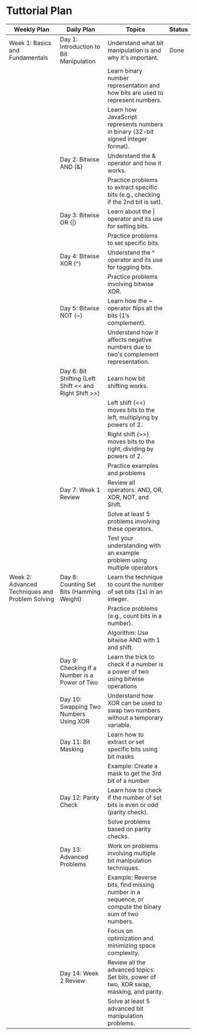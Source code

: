 # Tuttorial Plan

| Weekly Plan                                     | Daily Plan                                             | Topics                                                                                              | Status |
| ----------------------------------------------- | ------------------------------------------------------ | --------------------------------------------------------------------------------------------------- | ------ |
| Week 1: Basics and Fundamentals                 | Day 1: Introduction to Bit Manipulation                | Understand what bit manipulation is and why it's important.                                         | Done   |
|                                                 |                                                        | Learn binary number representation and how bits are used to represent numbers.                      |
|                                                 |                                                        | Learn how JavaScript represents numbers in binary (32-bit signed integer format).                   |
|                                                 | Day 2: Bitwise AND (&)                                 | Understand the & operator and how it works.                                                         |
|                                                 |                                                        | Practice problems to extract specific bits (e.g., checking if the 2nd bit is set).                  |
|                                                 | Day 3: Bitwise OR (\|)                                 | Learn about the \| operator and its use for setting bits.                                           |
|                                                 |                                                        | Practice problems to set specific bits.                                                             |
|                                                 | Day 4: Bitwise XOR (^)                                 | Understand the ^ operator and its use for toggling bits.                                            |
|                                                 |                                                        | Practice problems involving bitwise XOR.                                                            |
|                                                 | Day 5: Bitwise NOT (~)                                 | Learn how the ~ operator flips all the bits (1’s complement).                                       |
|                                                 |                                                        | Understand how it affects negative numbers due to two's complement representation.                  |
|                                                 | Day 6: Bit Shifting (Left Shift << and Right Shift >>) | Learn how bit shifting works.                                                                       |
|                                                 |                                                        | Left shift (<<) moves bits to the left, multiplying by powers of 2.                                 |
|                                                 |                                                        | Right shift (>>) moves bits to the right, dividing by powers of 2.                                  |
|                                                 |                                                        | Practice examples and problems                                                                      |
|                                                 | Day 7: Week 1 Review                                   | Review all operators: AND, OR, XOR, NOT, and Shift.                                                 |
|                                                 |                                                        | Solve at least 5 problems involving these operators.                                                |
|                                                 |                                                        | Test your understanding with an example problem using multiple operators                            |
| Week 2: Advanced Techniques and Problem Solving | Day 8: Counting Set Bits (Hamming Weight)              | Learn the technique to count the number of set bits (1s) in an integer.                             |
|                                                 |                                                        | Practice problems (e.g., count bits in a number).                                                   |
|                                                 |                                                        | Algorithm: Use bitwise AND with 1 and shift.                                                        |
|                                                 | Day 9: Checking If a Number is a Power of Two          | Learn the trick to check if a number is a power of two using bitwise operations                     |
|                                                 | Day 10: Swapping Two Numbers Using XOR                 | Understand how XOR can be used to swap two numbers without a temporary variable.                    |
|                                                 | Day 11: Bit Masking                                    | Learn how to extract or set specific bits using bit masks                                           |
|                                                 |                                                        | Example: Create a mask to get the 3rd bit of a number                                               |
|                                                 | Day 12: Parity Check                                   | Learn how to check if the number of set bits is even or odd (parity check).                         |
|                                                 |                                                        | Solve problems based on parity checks.                                                              |
|                                                 | Day 13: Advanced Problems                              | Work on problems involving multiple bit manipulation techniques.                                    |
|                                                 |                                                        | Example: Reverse bits, find missing number in a sequence, or compute the binary sum of two numbers. |
|                                                 |                                                        | Focus on optimization and minimizing space complexity.                                              |
|                                                 | Day 14: Week 2 Review                                  | Review all the advanced topics: Set bits, power of two, XOR swap, masking, and parity.              |
|                                                 |                                                        | Solve at least 5 advanced bit manipulation problems.                                                |

